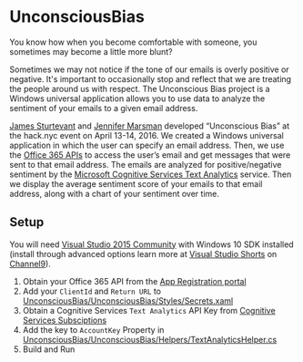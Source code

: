 # UnconsciousBias

You know how when you become comfortable with someone, you sometimes may become a little more blunt?  

Sometimes we may not notice if the tone of our emails is overly positive or negative. It's important to occasionally stop and reflect that we are treating the people around us with respect. The Unconscious Bias project is a Windows universal application allows you to use data to analyze the sentiment of your emails to a given email address. 

[James Sturtevant](http://www.jamessturtevant.com/) and [Jennifer Marsman](https://blogs.msdn.microsoft.com/jennifer/) developed “Unconscious Bias” at the hack.nyc event on April 13-14, 2016.  We created a Windows universal application in which the user can specify an email address.  Then, we use the [Office 365 APIs](http://dev.office.com/getting-started/office365apis) to access the user’s email and get messages that were sent to that email address.  The emails are analyzed for positive/negative sentiment by the [Microsoft Cognitive Services Text Analytics](https://www.microsoft.com/cognitive-services/en-us/text-analytics-api) service.  Then we display the average sentiment score of your emails to that email address, along with a chart of your sentiment over time.  

## Setup
You will need [Visual Studio 2015 Community](UnconsciousBias/UnconsciousBias/Helpers/TextAnalyticsHelper.cs) with Windows 10 SDK installed (install through advanced options learn more at [Visual Studio Shorts](https://channel9.msdn.com/Blogs/Visual-Studio-Shorts/Installing-Visual-Studio-2015-Community) on [Channel9](https://channel9.msdn.com)).

1. Obtain your Office 365 API from the [App Registration portal](http://dev.office.com/app-registration)
2. Add your ```ClientId``` and ```Return URL``` to [UnconsciousBias/UnconsciousBias/Styles/Secrets.xaml](https://github.com/jsturtevant/UnconsciousBias/blob/master/UnconsciousBias/Styles/Secrets.xaml)
3. Obtain a Cognitive Services ```Text Analytics``` API Key from [Cognitive Services Subsciptions](https://www.microsoft.com/cognitive-services/en-US/subscriptions)
4. Add the key to ```AccountKey``` Property in [UnconsciousBias/UnconsciousBias/Helpers/TextAnalyticsHelper.cs](https://github.com/jsturtevant/UnconsciousBias/blob/master/UnconsciousBias/Helpers/TextAnalyticsHelper.cs)
5. Build and Run
